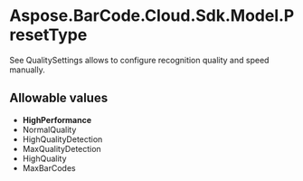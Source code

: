 # Aspose.BarCode.Cloud.Sdk.Model.PresetType

See QualitySettings allows to configure recognition quality and speed manually.

## Allowable values

* **HighPerformance**
* NormalQuality
* HighQualityDetection
* MaxQualityDetection
* HighQuality
* MaxBarCodes
